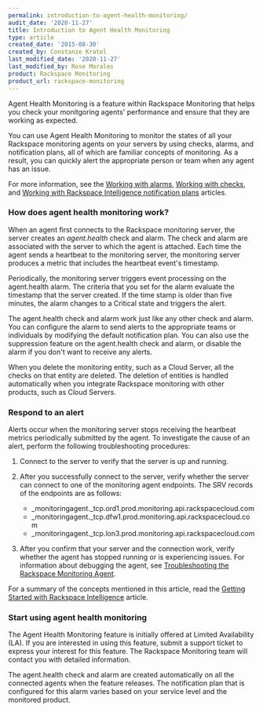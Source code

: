 ```yaml
---
permalink: introduction-to-agent-health-monitoring/
audit_date: '2020-11-27'
title: Introduction to Agent Health Monitoring
type: article
created_date: '2015-08-30'
created_by: Constanze Kratel
last_modified_date: '2020-11-27'
last_modified_by: Rose Morales
product: Rackspace Monitoring
product_url: rackspace-monitoring
---
```


Agent Health Monitoring is a feature within Rackspace Monitoring that helps you
check your monitgoring agents' performance and ensure that they are working
as expected.

You can use Agent Health Monitoring to monitor the states of all your Rackspace
monitoring agents on your servers by using checks, alarms, and notification
plans, all of which are familiar concepts of monitoring. As a result, you can
quickly alert the appropriate person or team when any agent has an issue.

For more information, see the
[Working with alarms](/support/how-to/working-with-alarms),
[Working with checks](/support/how-to/working-with-checks),
and [Working with Rackspace Intelligence notification plans](/support/how-to/working-with-rackspace-intelligence-notification-plans)
articles.

### How does agent health monitoring work?

When an agent first connects to the Rackspace monitoring server, the server
creates an *agent.health* check and alarm. The check and alarm are associated with
the server to which the agent is attached. Each time the agent sends a heartbeat
to the monitoring server, the monitoring server produces a metric that includes
the heartbeat event's timestamp.

Periodically, the monitoring server triggers event processing on the
agent.health alarm. The criteria that you set for the alarm evaluate the timestamp
that the server created. If the time stamp is older than five
minutes, the alarm changes to a Critical state and triggers the alert.

The agent.health check and alarm work just like any other check and alarm. You
can configure the alarm to send alerts to the appropriate teams or individuals
by modifying the default notification plan. You can also use the suppression
feature on the agent.health check and alarm, or disable the alarm if you don't
want to receive any alerts.

When you delete the monitoring entity, such as a Cloud Server, all the checks on
that entity are deleted. The deletion of entities is handled automatically when
you integrate Rackspace monitoring with other products, such as Cloud Servers.

### Respond to an alert

Alerts occur when the monitoring server stops receiving the
heartbeat metrics periodically submitted by the agent. To
investigate the cause of an alert, perform the following troubleshooting
procedures:

1. Connect to the server to verify that the server is up and running.
2. After you successfully connect to the server, verify whether
    the server can connect to one of the monitoring agent endpoints. The
    SRV records of the endpoints are as follows:
    - \_monitoringagent.\_tcp.ord1.prod.monitoring.api.rackspacecloud.com
    - \_monitoringagent.\_tcp.dfw1.prod.monitoring.api.rackspacecloud.com
    - \_monitoringagent.\_tcp.lon3.prod.monitoring.api.rackspacecloud.com

3. After you confirm that your server and the
    connection work, verify whether the agent has stopped running
    or is experiencing issues. For information about debugging the
    agent, see
    [Troubleshooting the Rackspace Monitoring Agent](/support/how-to/troubleshooting-the-rackspace-monitoring-agent).

For a summary of the concepts mentioned in this article, read the
[Getting Started with Rackspace Intelligence](/support/how-to/rackspace-intelligence) article.

### Start using agent health monitoring

The Agent Health Monitoring feature is initially offered at Limited
Availability (LA). If you are interested in using this feature, submit a support
ticket to express your interest for this feature. The Rackspace Monitoring
team will contact you with detailed information.

The agent.health check and alarm are created automatically on all
the connected agents when the feature releases. The notification plan
that is configured for this alarm varies based on your service level
and the monitored product.
